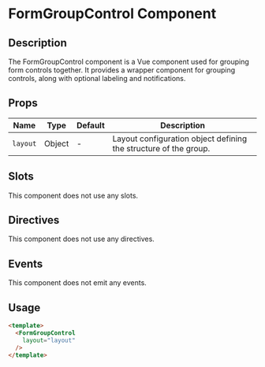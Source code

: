 # FormGroupControl Component

## Description

The FormGroupControl component is a Vue component used for grouping form controls together.
It provides a wrapper component for grouping controls, along with optional labeling and notifications.

## Props

| Name | Type | Default | Description |
| ---- | ---- | ------- | ----------- |
| `layout` | Object | - | Layout configuration object defining the structure of the group. |

## Slots

This component does not use any slots.

## Directives

This component does not use any directives.

## Events

This component does not emit any events.

## Usage

```html
<template>
  <FormGroupControl
    layout="layout"
  />
</template>
```
